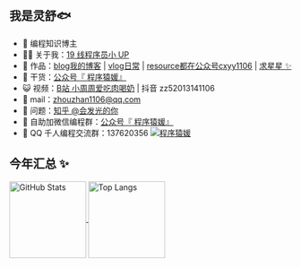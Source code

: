 ## 我是灵舒🐟

- 🐧 编程知识博主
- 👨‍💻 关于我：<a href="https://space.bilibili.com/45155166" target="_blank">19 线程序员小 UP</a>
- 🏡 作品：<a href="https://blog.csdn.net/RONNIE_Zz" target="_blank">blog我的博客</a> | <a href="https://www.douyin.com/user/MS4wLjABAAAAm2BN913ma0vwUkt5-h_XSQ6PebX4zZLZ5MBR2LelS_c" target="_blank">vlog日常</a> | <a href="https://www.cnblogs.com/zhou1106/gallery/image/406245.html" target="_blank">resource都在公众号cxyy1106</a> | <a href="https://github.com/zhouzhan1106" target="_blank">求星星 ✨</a>
- 🌱 干货：<a href="https://www.cnblogs.com/zhou1106/gallery/image/406245.html" target="_blank">公众号『 程序猿媛』</a>
- 😺 视频：<a href="https://space.bilibili.com/45155166" target="_blank">B站 小周周爱吃肉喝奶</a> | 抖音 zz52013141106
- 💬 mail：zhouzhan1106@qq.com
- 🤔 问题：<a href="https://www.zhihu.com/people/zhouzhan1106" target="_blank">知乎 @会发光的你</a>
- 👭 自助加微信编程群：<a target="_blank" href="https://636f-codenav-8grj8px727565176-1256524210.tcb.qcloud.la/yupi_wechat.png">公众号『 程序猿媛』</a>
- 👬 QQ 千人编程交流群：137620356 <a target="_blank" href="https://qm.qq.com/cgi-bin/qm/qr?k=uEngWPKM1BesuUlRH2e86AoDorOSn70t&jump_from=webapi"><img border="0" src="//pub.idqqimg.com/wpa/images/group.png" alt="程序猿媛" title="程序猿媛"></a>

## 今年汇总 ✨


<a href="https://github.com/zhouzhan1106">
  <img align="center" height="137px" alt="GitHub Stats" src="https://github-readme-stats.vercel.app/api?username=zhouzhan1106&hide_title=true&hide_border=true&show_icons=true&include_all_commits=true&line_height=21&bg_color=0,EC6C6C,FFD479,FFFC79,73FA79&theme=graywhite&locale=cn" />
</a>
<a href="https://github.com/zhouzhan1106">
  <img align="center" height="137px" alt="Top Langs" src="https://github-readme-stats.vercel.app/api/top-langs/?username=zhouzhan1106&hide_title=true&hide_border=true&layout=compact&bg_color=0,73FA79,73FDFF,D783FF&theme=graywhite&locale=cn" />
</a>
